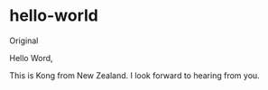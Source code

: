 # hello-world
Original

Hello Word,

This is Kong from New Zealand.
I look forward to hearing from you.
